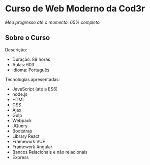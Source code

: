 <h1>Curso de Web Moderno da Cod3r</h1>

*Meu progresso até o momento: 65% completo*

<h2>Sobre o Curso</h2>

Descrição:
* Duração: 89 horas
* Aulas: 603
* idioma: Português

Tecnologias apresentadas: 
* JavaScript (até a ES6)
* node.js
* HTML
* CSS
* Ajax 
* Gulp
* Webpack
* JQuery
* Bootstrap
* Library React
* Framework VUE
* Framework Angular
* Bancos Relacionais e não relacionais
* Express

